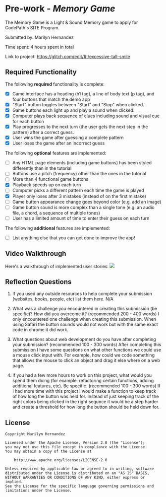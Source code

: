 # Pre-work - *Memory Game*

The Memory Game is a Light & Sound Memory game to apply for CodePath's SITE Program. 

Submitted by: Marilyn Hernandez 

Time spent: 4 hours spent in total

Link to project: https://glitch.com/edit/#!/excessive-tall-smile

## Required Functionality

The following **required** functionality is complete:

* [x] Game interface has a heading (h1 tag), a line of body text (p tag), and four buttons that match the demo app
* [x] "Start" button toggles between "Start" and "Stop" when clicked. 
* [x] Game buttons each light up and play a sound when clicked. 
* [x] Computer plays back sequence of clues including sound and visual cue for each button
* [x] Play progresses to the next turn (the user gets the next step in the pattern) after a correct guess. 
* [x] User wins the game after guessing a complete pattern
* [x] User loses the game after an incorrect guess

The following **optional** features are implemented:

* [ ] Any HTML page elements (including game buttons) has been styled differently than in the tutorial
* [ ] Buttons use a pitch (frequency) other than the ones in the tutorial
* [ ] More than 4 functional game buttons
* [x] Playback speeds up on each turn
* [ ] Computer picks a different pattern each time the game is played
* [x] Player only loses after 3 mistakes (instead of on the first mistake)
* [ ] Game button appearance change goes beyond color (e.g. add an image)
* [ ] Game button sound is more complex than a single tone (e.g. an audio file, a chord, a sequence of multiple tones)
* [ ] User has a limited amount of time to enter their guess on each turn

The following **additional** features are implemented:

- [ ] List anything else that you can get done to improve the app!

## Video Walkthrough

Here's a walkthrough of implemented user stories:
![](your-link-here)


## Reflection Questions
1. If you used any outside resources to help complete your submission (websites, books, people, etc) list them here. 
N/A
2. What was a challenge you encountered in creating this submission (be specific)? How did you overcome it? (recommended 200 - 400 words) 
I only encountered one challenge when creating this submission. When using Safari the button sounds would not work but with the same exact code in chrome it did work. 

3. What questions about web development do you have after completing your submission? (recommended 100 - 300 words) 
After completing this submission I have some questions on what other functions we could use a mouse click input with. For example, how could we code something that allows the mouse to click an object and drag it else where on a web page.

4. If you had a few more hours to work on this project, what would you spend them doing (for example: refactoring certain functions, adding additional features, etc). Be specific. (recommended 100 - 300 words) 
If I had more time with this project I would make a function to keep track of how long the button was held for. Instead of just keeping track of the right colors being clicked in the right sequnce it would be a step harder and create a threshold for how long the button should be held down for. 


## License

    Copyright Marilyn Hernandez 

    Licensed under the Apache License, Version 2.0 (the "License");
    you may not use this file except in compliance with the License.
    You may obtain a copy of the License at

        http://www.apache.org/licenses/LICENSE-2.0

    Unless required by applicable law or agreed to in writing, software
    distributed under the License is distributed on an "AS IS" BASIS,
    WITHOUT WARRANTIES OR CONDITIONS OF ANY KIND, either express or implied.
    See the License for the specific language governing permissions and
    limitations under the License.
